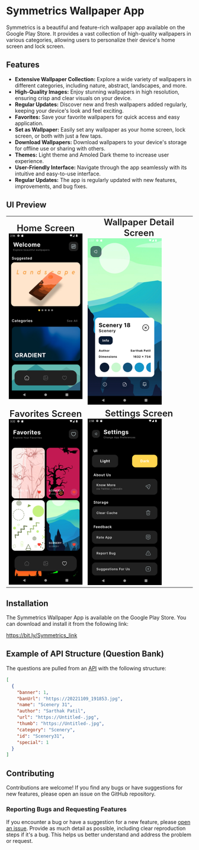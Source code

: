 # Symmetrics Wallpaper App

Symmetrics is a beautiful and feature-rich wallpaper app available on the Google Play Store. It provides a vast collection of high-quality wallpapers in various categories, allowing users to personalize their device's home screen and lock screen.

## Features

- **Extensive Wallpaper Collection:** Explore a wide variety of wallpapers in different categories, including nature, abstract, landscapes, and more.
- **High-Quality Images:** Enjoy stunning wallpapers in high resolution, ensuring crisp and clear visuals on your device.
- **Regular Updates:** Discover new and fresh wallpapers added regularly, keeping your device's look and feel exciting.
- **Favorites:** Save your favorite wallpapers for quick access and easy application.
- **Set as Wallpaper:** Easily set any wallpaper as your home screen, lock screen, or both with just a few taps.
- **Download Wallpapers:** Download wallpapers to your device's storage for offline use or sharing with others.
- **Themes:** Light theme and Amoled Dark theme to increase user experience.
- **User-Friendly Interface:** Navigate through the app seamlessly with its intuitive and easy-to-use interface.
- **Regular Updates:** The app is regularly updated with new features, improvements, and bug fixes.

## UI Preview
<table border="0">
  <tr>
    <td>
      <div style="text-align: center; font-size: 24px;font-weight: 600;">Home Screen</div>
      <img src="https://github.com/ezsarthak/Symmetrics_API/blob/main/image5.png" width="200">
    </td>
    <td>
      <div style="text-align: center; font-size: 24px;font-weight: 600;">Wallpaper Detail Screen</div>
      <img src="https://github.com/ezsarthak/Symmetrics_API/blob/main/image%202.png" width="200">
    </td>
  </tr>
  <tr>
    <td>
      <div style="text-align: center; font-size: 24px;font-weight: 600;">Favorites Screen</div>
      <img src="https://github.com/ezsarthak/Symmetrics_API/blob/main/fav.png" width="200">
    </td>
    <td>
      <div style="text-align: center; font-size: 24px;font-weight: 600;">Settings Screen</div>
      <img src="https://github.com/ezsarthak/Symmetrics_API/blob/main/image%201.png" width="200">
    </td>
  </tr>
</table>

## Installation

The Symmetrics Wallpaper App is available on the Google Play Store. You can download and install it from the following link:

https://bit.ly/Symmetrics_link


## Example of API Structure (Question Bank)

The questions are pulled from an [API](https://raw.githubusercontent.com/ezsarthak/Symmetrics_API/refs/heads/main/main.json) with the following structure:

```json
[
  {
    "banner": 1,
    "banUrl": "https://20221109_191853.jpg",
    "name": "Scenery 31",
    "author": "Sarthak Patil",
    "url": "https://Untitled-.jpg",
    "thumb": "https://Untitled-.jpg",
    "category": "Scenery",
    "id": "Scenery31",
    "special": 1
  }
]
```

## Contributing

Contributions are welcome! If you find any bugs or have suggestions for new features, please open an issue on the GitHub repository.

### Reporting Bugs and Requesting Features
If you encounter a bug or have a suggestion for a new feature, please [open an issue](https://github.com/ezsarthak/Symmetrics_Code/issues/new). Provide as much detail as possible, including clear reproduction steps if it's a bug. This helps us better understand and address the problem or request.
